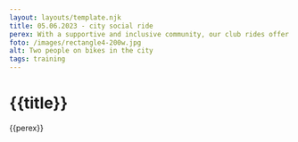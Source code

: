```yaml
---
layout: layouts/template.njk
title: 05.06.2023 - city social ride
perex: With a supportive and inclusive community, our club rides offer the perfect opportunity to challenge yourself, improve your skills, and soak in the joy of cycling.
foto: /images/rectangle4-200w.jpg
alt: Two people on bikes in the city
tags: training
---
```


# {{title}}

{{perex}}